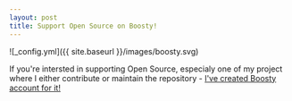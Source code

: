 ```yaml
---
layout: post
title: Support Open Source on Boosty!
---
```

![_config.yml]({{ site.baseurl }}/images/boosty.svg)


If you're intersted in supporting Open Source, especialy one of my project where I either contribute or maintain the repository - [I've created Boosty account for it!](https://boosty.to/allburov)

